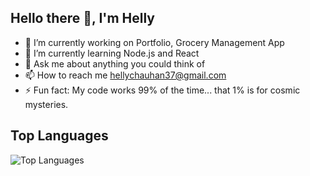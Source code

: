 ## Hello there 👋, I'm Helly 

- 🔭 I’m currently working on Portfolio, Grocery Management App
- 🌱 I’m currently learning Node.js and React
- 💬 Ask me about anything you could think of 
- 📫 How to reach me hellychauhan37@gmail.com
- ⚡ Fun fact: My code works 99% of the time... that 1% is for cosmic mysteries.




## Top Languages 
![Top Languages](https://github-readme-stats.vercel.app/api/top-langs/?username=helly373&layout=compact&theme=radical)

